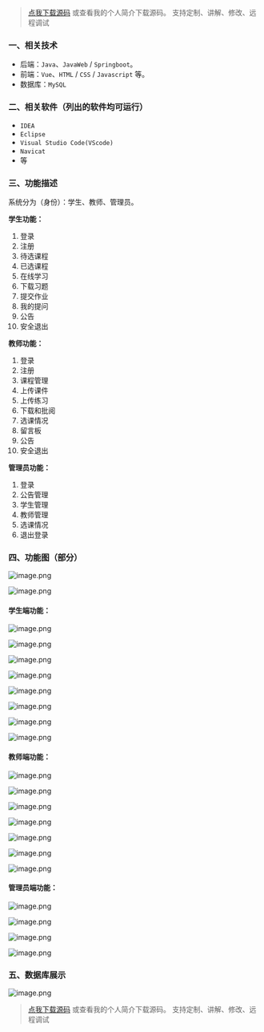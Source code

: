 > [点我下载源码](https://www.notmaker.com) 
> 或查看我的个人简介下载源码。
> 支持定制、讲解、修改、远程调试
### 一、相关技术
- 后端：`Java`、`JavaWeb` / `Springboot`。
- 前端：`Vue`、`HTML` / `CSS` / `Javascript` 等。
- 数据库：`MySQL`

### 二、相关软件（列出的软件均可运行）
- `IDEA`
- `Eclipse`
- `Visual Studio Code(VScode)`
- `Navicat`
- 等

### 三、功能描述
系统分为（身份）：学生、教师、管理员。

**学生功能：**
1. 登录
2. 注册
3. 待选课程
4. 已选课程
5. 在线学习
6. 下载习题
7. 提交作业
5. 我的提问
6. 公告
7. 安全退出


**教师功能：**
1. 登录
2. 注册
3. 课程管理
4. 上传课件
5. 上传练习
6. 下载和批阅
7. 选课情况
8. 留言板
9. 公告
10. 安全退出

**管理员功能：**
1. 登录
2. 公告管理
3. 学生管理
4. 教师管理
5. 选课情况
6. 退出登录


### 四、功能图（部分）
![image.png](https://img-blog.csdnimg.cn/img_convert/c8e502dd623f7d53a62d5eb0747ad5e0.png)

![image.png](https://img-blog.csdnimg.cn/img_convert/b2260740978cef6dbb1fe2a329aacb98.png)

#### 学生端功能：
![image.png](https://img-blog.csdnimg.cn/img_convert/fb71e10f6cb5c9e2a51c5cf54009ecb4.png)

![image.png](https://img-blog.csdnimg.cn/img_convert/a5a3a49c674851e020a5d6f4b8f71467.png)

![image.png](https://img-blog.csdnimg.cn/img_convert/fc3ab05e57f2dcf6d8176e222f8d2690.png)

![image.png](https://img-blog.csdnimg.cn/img_convert/6df31263e49900716917b3082105ad66.png)

![image.png](https://img-blog.csdnimg.cn/img_convert/bd250072010aa62d8cd61d927a76b512.png)

![image.png](https://img-blog.csdnimg.cn/img_convert/d9e4c6acbe9988f2d737cad67042fd2d.png)

![image.png](https://img-blog.csdnimg.cn/img_convert/1bc2937dea5251464a49993a59dede5b.png)

![image.png](https://img-blog.csdnimg.cn/img_convert/a29eb76110b23e6aebcbdde465bdf943.png)

#### 教师端功能：
![image.png](https://img-blog.csdnimg.cn/img_convert/fa4f1544d368451fb15ab0ebf6ebf5d5.png)

![image.png](https://img-blog.csdnimg.cn/img_convert/1428d377ca7872cc375505a17b4b6e05.png)

![image.png](https://img-blog.csdnimg.cn/img_convert/1d642da5a72028768e3734da2860fb4d.png)

![image.png](https://img-blog.csdnimg.cn/img_convert/e1c5487893b595fe98de613c9cf99c9e.png)

![image.png](https://img-blog.csdnimg.cn/img_convert/3c3ad384accbd91904af21d9e9dc76aa.png)

![image.png](https://img-blog.csdnimg.cn/img_convert/c108f572646f2584ca41ee1a3fb1daf0.png)

![image.png](https://img-blog.csdnimg.cn/img_convert/20338d7ae80a1553edd6857dc0c34182.png)

#### 管理员端功能：
![image.png](https://img-blog.csdnimg.cn/img_convert/5d44f77e068058cad060b0cc1d10dd19.png)

![image.png](https://img-blog.csdnimg.cn/img_convert/837ff829637ff40a000be40a471f8f58.png)

![image.png](https://img-blog.csdnimg.cn/img_convert/399487b67562751c374fe039087bf253.png)

![image.png](https://img-blog.csdnimg.cn/img_convert/2136cdc516c2489549bca2fb8f27f943.png)
### 五、数据库展示
![image.png](https://img-blog.csdnimg.cn/img_convert/7d099ac591af51781e70ec746e2aaab5.png)

> [点我下载源码](https://www.notmaker.com) 
> 或查看我的个人简介下载源码。
> 支持定制、讲解、修改、远程调试
